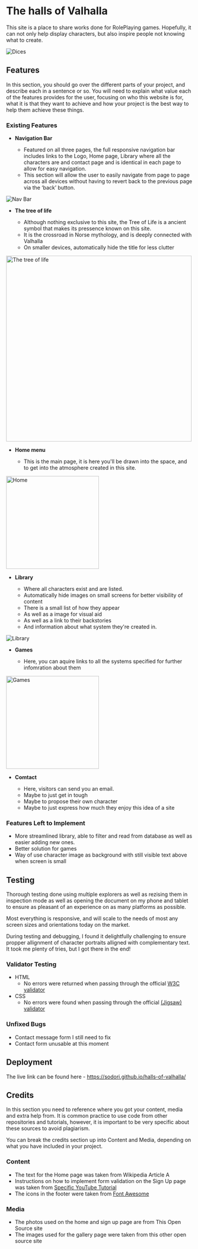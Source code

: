 # The halls of Valhalla

This site is a place to share works done for RolePlaying games. Hopefully, it can not only help display characters, but also inspire people not knowing what to create.

![Dices](assets/media/dices.jpg)

## Features 

In this section, you should go over the different parts of your project, and describe each in a sentence or so. You will need to explain what value each of the features provides for the user, focusing on who this website is for, what it is that they want to achieve and how your project is the best way to help them achieve these things.

### Existing Features

- __Navigation Bar__

  - Featured on all three pages, the full responsive navigation bar includes links to the Logo, Home page, Library where all the characters are and contact page and is identical in each page to allow for easy navigation.
  - This section will allow the user to easily navigate from page to page across all devices without having to revert back to the previous page via the ‘back’ button. 

![Nav Bar](assets/media/navbar.png)

- __The tree of life__

  - Although nothing exclusive to this site, the Tree of Life is a ancient symbol that makes its pressence known on this site.
  - It is the crossroad in Norse mythology, and is deeply connected with Valhalla
  - On smaller devices, automatically hide the title for less clutter

<img src="assets/media/vector-celtic-trees.svg" width="500" alt="The tree of life">

- __Home menu__

  - This is the main page, it is here you'll be drawn into the space, and to get into the atmosphere created in this site.

<img src="assets/media/home.jpg" height="250" alt="Home">

- __Library__

  - Where all characters exist and are listed.
  - Automatically hide images on small screens for better visibility of content
  - There is a small list of how they appear
  - As well as a image for visual aid
  - As well as a link to their backstories
  - And information about what system they're created in.

![Library](assets/media/library.jpg)

- __Games__

  - Here, you can aquire links to all the systems specified for further infomration about them

<img src="assets/media/games.jpg" height="250" alt="Games">

- __Comtact__

  - Here, visitors can send you an email.
  - Maybe to just get in tough
  - Maybe to propose their own character
  - Maybe to just express how much they enjoy this idea of a site

### Features Left to Implement

- More streamlined library, able to filter and read from database as well as easier adding new ones.
- Better solution for games
- Way of use character image as background with still visible text above when screen is small

## Testing 

Thorough testing done using multiple explorers as well as rezising them in inspection mode as well as opening the document on my phone and tablet to ensure as pleasant of an experience on as many platforms as possible.

Most everything is responsive, and will scale to the needs of most any screen sizes and orientations today on the market.

During testing and debugging, I found it delightfully challenging to ensure propper allignment of character portraits alligned with complementary text. It took me plenty of tries, but I got there in the end!


### Validator Testing 

- HTML
  - No errors were returned when passing through the official [W3C validator](https://validator.w3.org/nu/?doc=https%3A%2F%2Fcode-institute-org.github.io%2Flove-running-2.0%2Findex.html)
- CSS
  - No errors were found when passing through the official [(Jigsaw) validator](https://jigsaw.w3.org/css-validator/validator?uri=https%3A%2F%2Fvalidator.w3.org%2Fnu%2F%3Fdoc%3Dhttps%253A%252F%252Fcode-institute-org.github.io%252Flove-running-2.0%252Findex.html&profile=css3svg&usermedium=all&warning=1&vextwarning=&lang=en#css)

### Unfixed Bugs

- Contact message form I still need to fix
- Contact form unusable at this moment

## Deployment

The live link can be found here - https://sodori.github.io/halls-of-valhalla/ 


## Credits 

In this section you need to reference where you got your content, media and extra help from. It is common practice to use code from other repositories and tutorials, however, it is important to be very specific about these sources to avoid plagiarism. 

You can break the credits section up into Content and Media, depending on what you have included in your project. 

### Content 

- The text for the Home page was taken from Wikipedia Article A
- Instructions on how to implement form validation on the Sign Up page was taken from [Specific YouTube Tutorial](https://www.youtube.com/)
- The icons in the footer were taken from [Font Awesome](https://fontawesome.com/)

### Media

- The photos used on the home and sign up page are from This Open Source site
- The images used for the gallery page were taken from this other open source site
